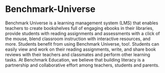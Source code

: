 # Benchmark-Universe
Benchmark Universe is a learning management system (LMS) that enables teachers to create bookshelves full of engaging ebooks in their libraries, provide students with reading assignments and assessments with a click of the mouse, blend classroom instruction with interactive resources, and more. Students benefit from using Benchmark Universe, too!. Students can easily view and work on their reading assignments, write, and share book reviews with their teachers and classmates and perform other learning tasks. At Benchmark Education, we believe that building literacy is a partnership and collaborative effort among teachers, students and parents.
